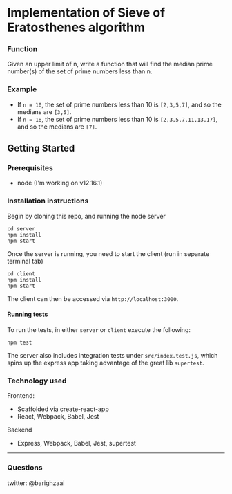 # Implementation of Sieve of Eratosthenes algorithm

### Function
Given an upper limit of n, write a function that will find the median prime number(s) of the set of prime numbers less than n.

### Example
- If `n = 10`, the set of prime numbers less than 10 is `[2,3,5,7]`, and so the medians are `[3,5]`.
- If `n = 18`, the set of prime numbers less than 10 is `[2,3,5,7,11,13,17]`, and so the medians are `[7]`.

## Getting Started

### Prerequisites

- node (I'm working on v12.16.1)

### Installation instructions

Begin by cloning this repo, and running the node server

```
cd server
npm install
npm start
```

Once the server is running, you need to start the client (run in separate terminal tab)

```
cd client
npm install
npm start
```

The client can then be accessed via `http://localhost:3000`.

#### Running tests

To run the tests, in either `server` or `client` execute the following:

```
npm test
```

The server also includes integration tests under `src/index.test.js`, which spins up the express app taking advantage of the great lib `supertest`.

### Technology used

Frontend:

- Scaffolded via create-react-app
- React, Webpack, Babel, Jest

Backend

- Express, Webpack, Babel, Jest, supertest

---

### Questions

twitter: @barighzaai
